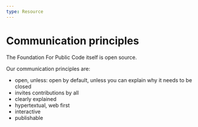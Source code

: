 ```yaml
---
type: Resource
---
```


# Communication principles

The Foundation For Public Code itself is open source.

Our communication principles are:

* open, unless: open by default, unless you can explain why it needs to be closed
* invites contributions by all
* clearly explained
* hypertextual, web first
* interactive
* publishable
